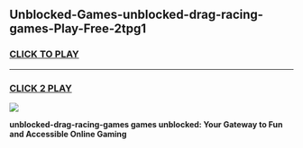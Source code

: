 
## Unblocked-Games-unblocked-drag-racing-games-Play-Free-2tpg1
<h3>
<a href="https://premium76.site?title=unblocked-drag-racing-games&ref=15A">CLICK TO PLAY</a></h3>
<hr>

<h3>
<a href="https://premium76.site?title=unblocked-drag-racing-games&ref=15A">CLICK 2 PLAY</a>
  
</h3>

<a href="https://premium76.site?title=unblocked-drag-racing-games&ref=15A"><img src="https://clearcache.store/games.png"></a>


**unblocked-drag-racing-games games unblocked: Your Gateway to Fun and Accessible Online Gaming**
